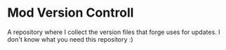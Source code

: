 # Mod Version Controll
A repository where I collect the version files that forge uses for updates.
I don't know what you need this repository :)
